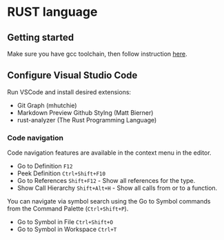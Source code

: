 # RUST language

## Getting started

Make sure you have gcc toolchain, then follow instruction [here](https://www.rust-lang.org/learn/get-started).

## Configure Visual Studio Code

Run VSCode and install desired extensions:

+ Git Graph (mhutchie)
+ Markdown Preview Github Stylng (Matt Bierner)
+ rust-analyzer (The Rust Programming Language)

### Code navigation

Code navigation features are available in the context menu in the editor.

+ Go to Definition `F12`
+ Peek Definition `Ctrl+Shift+F10`
+ Go to References `Shift+F12` - Show all references for the type.
+ Show Call Hierarchy `Shift+Alt+H` - Show all calls from or to a function.

You can navigate via symbol search using the Go to Symbol commands from the Command Palette (`Ctrl+Shift+P`).

+ Go to Symbol in File `Ctrl+Shift+O`
+ Go to Symbol in Workspace `Ctrl+T`
